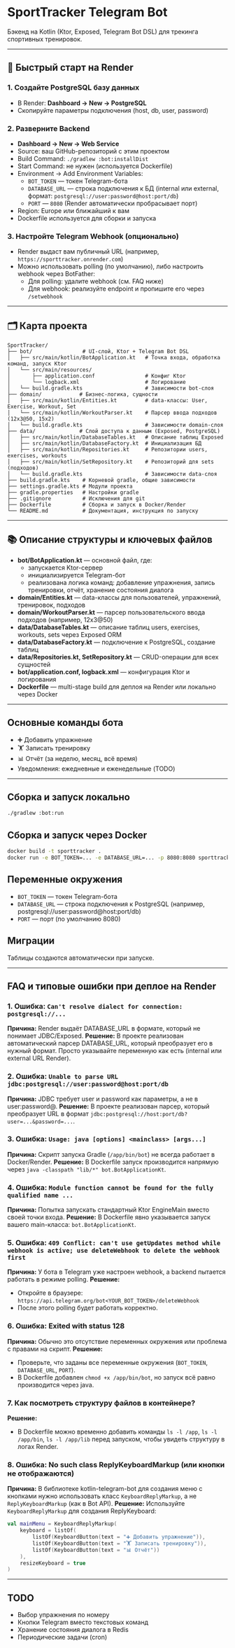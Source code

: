 # SportTracker Telegram Bot

Бэкенд на Kotlin (Ktor, Exposed, Telegram Bot DSL) для трекинга спортивных тренировок.

---

## 🚀 Быстрый старт на Render

### 1. Создайте PostgreSQL базу данных
- В Render: **Dashboard → New → PostgreSQL**
- Скопируйте параметры подключения (host, db, user, password)

### 2. Разверните Backend
- **Dashboard → New → Web Service**
- Source: ваш GitHub-репозиторий с этим проектом
- Build Command: `./gradlew :bot:installDist`
- Start Command: не нужен (используется Dockerfile)
- Environment → Add Environment Variables:
  - `BOT_TOKEN` — токен Telegram-бота
  - `DATABASE_URL` — строка подключения к БД (internal или external, формат: `postgresql://user:password@host:port/db`)
  - `PORT` — `8080` (Render автоматически пробрасывает порт)
- Region: Europe или ближайший к вам
- Dockerfile используется для сборки и запуска

### 3. Настройте Telegram Webhook (опционально)
- Render выдаст вам публичный URL (например, `https://sporttracker.onrender.com`)
- Можно использовать polling (по умолчанию), либо настроить webhook через BotFather:
  - Для polling: удалите webhook (см. FAQ ниже)
  - Для webhook: реализуйте endpoint и пропишите его через `/setwebhook`

---

## 🗂 Карта проекта

```
SportTracker/
├── bot/                # UI-слой, Ktor + Telegram Bot DSL
│   ├── src/main/kotlin/BotApplication.kt   # Точка входа, обработка команд, запуск Ktor
│   └── src/main/resources/
│       ├── application.conf                # Конфиг Ktor
│       └── logback.xml                     # Логирование
│   └── build.gradle.kts                    # Зависимости bot-слоя
├── domain/            # Бизнес-логика, сущности
│   ├── src/main/kotlin/Entities.kt         # data-классы: User, Exercise, Workout, Set
│   └── src/main/kotlin/WorkoutParser.kt    # Парсер ввода подходов (12x3@50, 15x2)
│   └── build.gradle.kts                    # Зависимости domain-слоя
├── data/              # Слой доступа к данным (Exposed, PostgreSQL)
│   ├── src/main/kotlin/DatabaseTables.kt   # Описание таблиц Exposed
│   ├── src/main/kotlin/DatabaseFactory.kt  # Инициализация БД
│   ├── src/main/kotlin/Repositories.kt     # Репозитории users, exercises, workouts
│   ├── src/main/kotlin/SetRepository.kt    # Репозиторий для sets (подходов)
│   └── build.gradle.kts                    # Зависимости data-слоя
├── build.gradle.kts    # Корневой gradle, общие зависимости
├── settings.gradle.kts # Модули проекта
├── gradle.properties   # Настройки gradle
├── .gitignore          # Исключения для git
├── Dockerfile          # Сборка и запуск в Docker/Render
└── README.md           # Документация, инструкция по запуску
```

---

## 📚 Описание структуры и ключевых файлов

- **bot/BotApplication.kt** — основной файл, где:
  - запускается Ktor-сервер
  - инициализируется Telegram-бот
  - реализована логика команд: добавление упражнения, запись тренировки, отчёт, хранение состояния диалога
- **domain/Entities.kt** — data-классы для пользователей, упражнений, тренировок, подходов
- **domain/WorkoutParser.kt** — парсер пользовательского ввода подходов (например, 12x3@50)
- **data/DatabaseTables.kt** — описание таблиц users, exercises, workouts, sets через Exposed ORM
- **data/DatabaseFactory.kt** — подключение к PostgreSQL, создание таблиц
- **data/Repositories.kt, SetRepository.kt** — CRUD-операции для всех сущностей
- **bot/application.conf, logback.xml** — конфигурация Ktor и логирования
- **Dockerfile** — multi-stage build для деплоя на Render или локально через Docker

---

## Основные команды бота
- ➕ Добавить упражнение
- 🏋️ Записать тренировку
- 📊 Отчёт (за неделю, месяц, всё время)
- Уведомления: ежедневные и еженедельные (TODO)

---

## Сборка и запуск локально

```sh
./gradlew :bot:run
```

## Сборка и запуск через Docker

```sh
docker build -t sporttracker .
docker run -e BOT_TOKEN=... -e DATABASE_URL=... -p 8080:8080 sporttracker
```

## Переменные окружения
- `BOT_TOKEN` — токен Telegram-бота
- `DATABASE_URL` — строка подключения к PostgreSQL (например, postgresql://user:password@host:port/db)
- `PORT` — порт (по умолчанию 8080)

## Миграции
Таблицы создаются автоматически при запуске.

---

## FAQ и типовые ошибки при деплое на Render

### 1. Ошибка: `Can't resolve dialect for connection: postgresql://...`
**Причина:** Render выдаёт DATABASE_URL в формате, который не понимает JDBC/Exposed.
**Решение:** В проекте реализован автоматический парсер DATABASE_URL, который преобразует его в нужный формат. Просто указывайте переменную как есть (internal или external URL Render).

### 2. Ошибка: `Unable to parse URL jdbc:postgresql://user:password@host:port/db`
**Причина:** JDBC требует user и password как параметры, а не в user:password@.
**Решение:** В проекте реализован парсер, который преобразует URL в формат `jdbc:postgresql://host:port/db?user=...&password=...`.

### 3. Ошибка: `Usage: java [options] <mainclass> [args...]`
**Причина:** Скрипт запуска Gradle (`/app/bin/bot`) не всегда работает в Docker/Render.
**Решение:** В Dockerfile запуск производится напрямую через `java -classpath "lib/*" bot.BotApplicationKt`.

### 4. Ошибка: `Module function cannot be found for the fully qualified name ...`
**Причина:** Попытка запускать стандартный Ktor EngineMain вместо своей точки входа.
**Решение:** В Dockerfile явно указывается запуск вашего main-класса: `bot.BotApplicationKt`.

### 5. Ошибка: `409 Conflict: can't use getUpdates method while webhook is active; use deleteWebhook to delete the webhook first`
**Причина:** У бота в Telegram уже настроен webhook, а backend пытается работать в режиме polling.
**Решение:**
- Откройте в браузере:  
  `https://api.telegram.org/bot<YOUR_BOT_TOKEN>/deleteWebhook`
- После этого polling будет работать корректно.

### 6. Ошибка: Exited with status 128
**Причина:** Обычно это отсутствие переменных окружения или проблема с правами на скрипт.
**Решение:**
- Проверьте, что заданы все переменные окружения (`BOT_TOKEN`, `DATABASE_URL`, `PORT`).
- В Dockerfile добавлен `chmod +x /app/bin/bot`, но запуск всё равно производится через java.

### 7. Как посмотреть структуру файлов в контейнере?
**Решение:**
- В Dockerfile можно временно добавить команды `ls -l /app`, `ls -l /app/bin`, `ls -l /app/lib` перед запуском, чтобы увидеть структуру в логах Render.

### 8. Ошибка: No such class ReplyKeyboardMarkup (или кнопки не отображаются)
**Причина:** В библиотеке kotlin-telegram-bot для создания меню с кнопками нужно использовать класс `KeyboardReplyMarkup`, а не `ReplyKeyboardMarkup` (как в Bot API).
**Решение:** Используйте `KeyboardReplyMarkup` для создания ReplyKeyboard:
```kotlin
val mainMenu = KeyboardReplyMarkup(
    keyboard = listOf(
        listOf(KeyboardButton(text = "➕ Добавить упражнение")),
        listOf(KeyboardButton(text = "🏋️ Записать тренировку")),
        listOf(KeyboardButton(text = "📊 Отчёт"))
    ),
    resizeKeyboard = true
)
```

---

## TODO
- Выбор упражнения по номеру
- Кнопки Telegram вместо текстовых команд
- Хранение состояния диалога в Redis
- Периодические задачи (cron) 